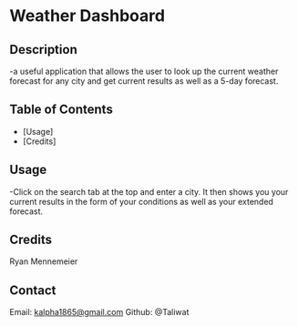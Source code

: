 # Weather Dashboard

## Description
-a useful application that allows the user to look up the current weather forecast for any city and get current results as well as a 5-day forecast.

## Table of Contents

- [Usage]
- [Credits]

## Usage

-Click on the search tab at the top and enter a city.  It then shows you your current results in the form of your conditions as well as your extended forecast.

## Credits
Ryan Mennemeier

## Contact
Email: kalpha1865@gmail.com
Github: @Taliwat